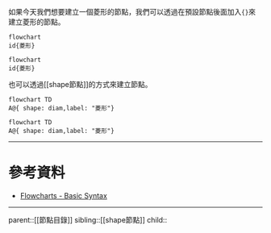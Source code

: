 如果今天我們想要建立一個菱形的節點，我們可以透過在預設節點後面加入`{}`來建立菱形的節點。
```Mermaid
flowchart
id{菱形}
```
```mermaid
flowchart
id{菱形}
```
也可以透過[[shape節點]]的方式來建立節點。
```Mermaid
flowchart TD
A@{ shape: diam,label: "菱形"}
```
```mermaid
flowchart TD
A@{ shape: diam,label: "菱形"}
```
- - -
# 參考資料
- [Flowcharts - Basic Syntax](https://mermaid.js.org/syntax/flowchart.html)
- - -
parent::[[節點目錄]]
sibling::[[shape節點]]
child::

